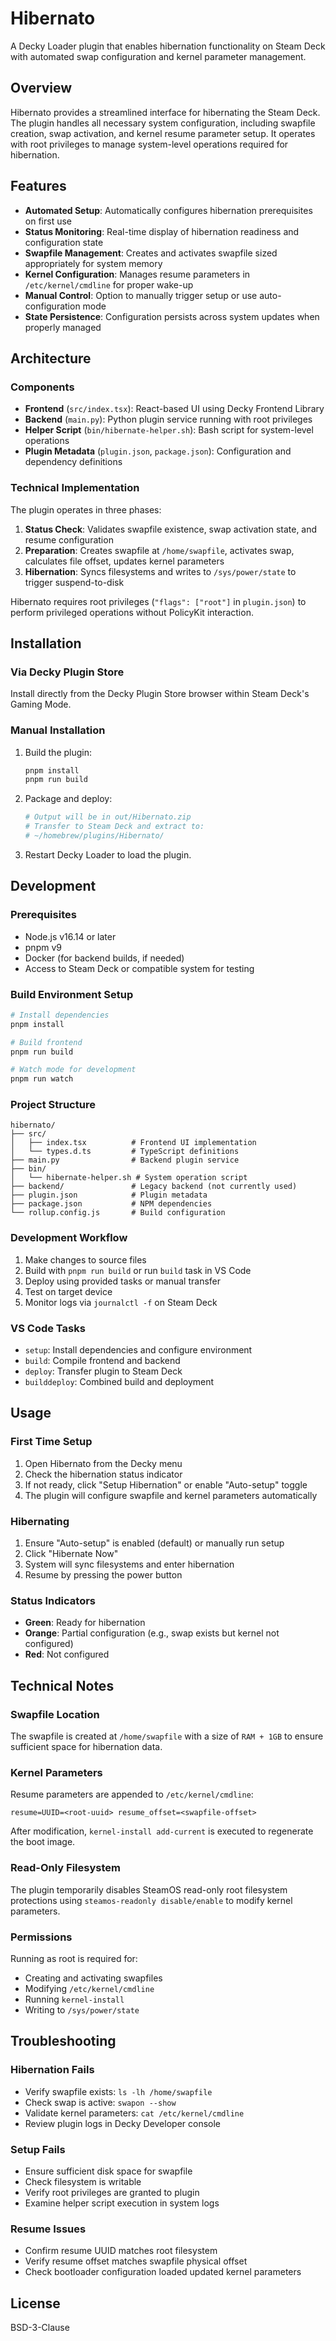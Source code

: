 # Hibernato

A Decky Loader plugin that enables hibernation functionality on Steam Deck with automated swap configuration and kernel parameter management.

## Overview

Hibernato provides a streamlined interface for hibernating the Steam Deck. The plugin handles all necessary system configuration, including swapfile creation, swap activation, and kernel resume parameter setup. It operates with root privileges to manage system-level operations required for hibernation.

## Features

- **Automated Setup**: Automatically configures hibernation prerequisites on first use
- **Status Monitoring**: Real-time display of hibernation readiness and configuration state
- **Swapfile Management**: Creates and activates swapfile sized appropriately for system memory
- **Kernel Configuration**: Manages resume parameters in `/etc/kernel/cmdline` for proper wake-up
- **Manual Control**: Option to manually trigger setup or use auto-configuration mode
- **State Persistence**: Configuration persists across system updates when properly managed

## Architecture

### Components

- **Frontend** (`src/index.tsx`): React-based UI using Decky Frontend Library
- **Backend** (`main.py`): Python plugin service running with root privileges
- **Helper Script** (`bin/hibernate-helper.sh`): Bash script for system-level operations
- **Plugin Metadata** (`plugin.json`, `package.json`): Configuration and dependency definitions

### Technical Implementation

The plugin operates in three phases:

1. **Status Check**: Validates swapfile existence, swap activation state, and resume configuration
2. **Preparation**: Creates swapfile at `/home/swapfile`, activates swap, calculates file offset, updates kernel parameters
3. **Hibernation**: Syncs filesystems and writes to `/sys/power/state` to trigger suspend-to-disk

Hibernato requires root privileges (`"flags": ["root"]` in `plugin.json`) to perform privileged operations without PolicyKit interaction.

## Installation

### Via Decky Plugin Store

Install directly from the Decky Plugin Store browser within Steam Deck's Gaming Mode.

### Manual Installation

1. Build the plugin:
   ```bash
   pnpm install
   pnpm run build
   ```

2. Package and deploy:
   ```bash
   # Output will be in out/Hibernato.zip
   # Transfer to Steam Deck and extract to:
   # ~/homebrew/plugins/Hibernato/
   ```

3. Restart Decky Loader to load the plugin.

## Development

### Prerequisites

- Node.js v16.14 or later
- pnpm v9
- Docker (for backend builds, if needed)
- Access to Steam Deck or compatible system for testing

### Build Environment Setup

```bash
# Install dependencies
pnpm install

# Build frontend
pnpm run build

# Watch mode for development
pnpm run watch
```

### Project Structure

```
hibernato/
├── src/
│   ├── index.tsx          # Frontend UI implementation
│   └── types.d.ts         # TypeScript definitions
├── main.py                # Backend plugin service
├── bin/
│   └── hibernate-helper.sh # System operation script
├── backend/               # Legacy backend (not currently used)
├── plugin.json            # Plugin metadata
├── package.json           # NPM dependencies
└── rollup.config.js       # Build configuration
```

### Development Workflow

1. Make changes to source files
2. Build with `pnpm run build` or run `build` task in VS Code
3. Deploy using provided tasks or manual transfer
4. Test on target device
5. Monitor logs via `journalctl -f` on Steam Deck

### VS Code Tasks

- `setup`: Install dependencies and configure environment
- `build`: Compile frontend and backend
- `deploy`: Transfer plugin to Steam Deck
- `builddeploy`: Combined build and deployment

## Usage

### First Time Setup

1. Open Hibernato from the Decky menu
2. Check the hibernation status indicator
3. If not ready, click "Setup Hibernation" or enable "Auto-setup" toggle
4. The plugin will configure swapfile and kernel parameters automatically

### Hibernating

1. Ensure "Auto-setup" is enabled (default) or manually run setup
2. Click "Hibernate Now"
3. System will sync filesystems and enter hibernation
4. Resume by pressing the power button

### Status Indicators

- **Green**: Ready for hibernation
- **Orange**: Partial configuration (e.g., swap exists but kernel not configured)
- **Red**: Not configured

## Technical Notes

### Swapfile Location

The swapfile is created at `/home/swapfile` with a size of `RAM + 1GB` to ensure sufficient space for hibernation data.

### Kernel Parameters

Resume parameters are appended to `/etc/kernel/cmdline`:
```
resume=UUID=<root-uuid> resume_offset=<swapfile-offset>
```

After modification, `kernel-install add-current` is executed to regenerate the boot image.

### Read-Only Filesystem

The plugin temporarily disables SteamOS read-only root filesystem protections using `steamos-readonly disable/enable` to modify kernel parameters.

### Permissions

Running as root is required for:
- Creating and activating swapfiles
- Modifying `/etc/kernel/cmdline`
- Running `kernel-install`
- Writing to `/sys/power/state`

## Troubleshooting

### Hibernation Fails

- Verify swapfile exists: `ls -lh /home/swapfile`
- Check swap is active: `swapon --show`
- Validate kernel parameters: `cat /etc/kernel/cmdline`
- Review plugin logs in Decky Developer console

### Setup Fails

- Ensure sufficient disk space for swapfile
- Check filesystem is writable
- Verify root privileges are granted to plugin
- Examine helper script execution in system logs

### Resume Issues

- Confirm resume UUID matches root filesystem
- Verify resume offset matches swapfile physical offset
- Check bootloader configuration loaded updated kernel parameters

## License

BSD-3-Clause
